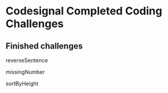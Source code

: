 # Codesignal Completed Coding Challenges
## Finished challenges
reverseSentence

missingNumber

sortByHeight